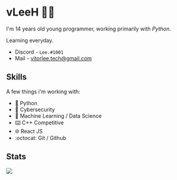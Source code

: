 # vLeeH 👨‍💻 
I'm 14 years old young programmer, working primarily with _Python_.

Learning everyday.

- Discord - `Lee.#1001` <br>
- Mail - <a href="">vitorlee.tech@gmail.com</a>

## Skills 
A few things i'm working with:
- 🐍 Python 
- 👥 Cybersecurity
- 🤖 Machine Learning  /  Data Science
- ⌨️ C++ Competitive 
- 🌐 React JS
- :octocat: Git / Github

## Stats

<img align="left" src="https://github-readme-stats.vercel.app/api?username=vLeeH&count_private=true&show_icons=true&theme=dark&"/>
